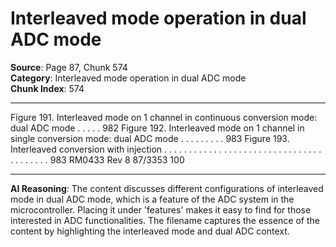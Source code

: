 # Interleaved mode operation in dual ADC mode

**Source**: Page 87, Chunk 574  
**Category**: Interleaved mode operation in dual ADC mode  
**Chunk Index**: 574

---

Figure 191. Interleaved mode on 1 channel in continuous conversion mode: dual ADC mode . . . . . 982
Figure 192. Interleaved mode on 1 channel in single conversion mode: dual ADC mode . . . . . . . . . 983
Figure 193. Interleaved conversion with injection . . . . . . . . . . . . . . . . . . . . . . . . . . . . . . . . . . . . . . . . 983
RM0433 Rev 8 87/3353
100

---

**AI Reasoning**: The content discusses different configurations of interleaved mode in dual ADC mode, which is a feature of the ADC system in the microcontroller. Placing it under 'features' makes it easy to find for those interested in ADC functionalities. The filename captures the essence of the content by highlighting the interleaved mode and dual ADC context.
